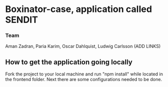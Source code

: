 # Boxinator-case, application called SENDIT

### Team
Aman Zadran, Paria Karim, Oscar Dahlquist, Ludwig Carlsson (ADD LINKS)

## How to get the application going locally
Fork the project to your local machine and run "npm install" while located in the frontend folder. Next there are some configurations needed to be done.

